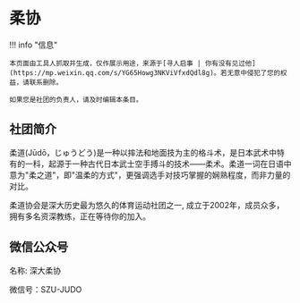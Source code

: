 # 柔协

!!! info "信息"

    本页面由工具人抓取并生成，仅作展示用途，来源于[寻人启事 | 你有没有见过他](https://mp.weixin.qq.com/s/YG65Howg3NKViVfxdQdl8g)。若无意中侵犯了您的权益，请联系删除。
    
    如果您是社团的负责人，请及时编辑本条目。
    
## 社团简介
柔道(Jūdō，じゅうどう)是一种以摔法和地面技为主的格斗术，是日本武术中特有的一科，起源于一种古代日本武士空手搏斗的技术——柔术。柔道一词在日语中意为"柔之道"，即"温柔的方式"，更强调选手对技巧掌握的娴熟程度，而非力量的对比。

柔道协会是深大历史最为悠久的体育运动社团之一, 成立于2002年，成员众多，拥有多名资深教练，正在等待你的加入。

## 微信公众号
名称: 深大柔协

微信号：SZU-JUDO
